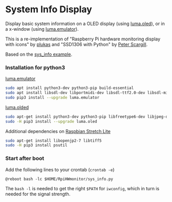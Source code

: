 # System Info Display
Display basic system information on a OLED display (using [luma.oled][]),
or in a x-window (using [luma.emulator][]).

This is a re-implementation of "Raspberry Pi hardware monitoring display with icons"
by [plukas][] and "SSD1306 with Python" by [Peter Scargill][scargill].

Based on the [sys_info example][luma.examples].

[plukas]:  https://www.youtube.com/watch?v=s1hvZ9zpC2o
[SSD1306]: https://github.com/xxlukas42/RPI_SSD1306
[scargill]: https://tech.scargill.net/ssd1306-with-python/
[sys_info]:  https://github.com/rm-hull/luma.examples/blob/master/examples/sys_info.py
[luma.examples]: https://github.com/rm-hull/luma.examples
[sys_info]:  https://github.com/rm-hull/luma.examples/blob/master/examples/sys_info.py
[luma.oled]: https://github.com/rm-hull/luma.oled
[luma.emulator]: https://github.com/rm-hull/luma.emulator


### Installation for python3
[luma.emulator][install.emulator]
```bash
sudo apt install python3-dev python3-pip build-essential
sudo apt install libsdl-dev libportmidi-dev libsdl-ttf2.0-dev libsdl-mixer1.2-dev libsdl-image1.2-dev
sudo pip3 install --upgrade luma.emulator
```

[luma.olded][install.oled]
```bash
sudo apt-get install python3-dev python3-pip libfreetype6-dev libjpeg-dev build-essential
sudo -H pip3 install --upgrade luma.oled
```

Additional dependencies on [Raspbian Stretch Lite][raspbian]
```bash
sudo apt-get install libopenjp2-7 libtiff5
sudo -H pip3 install psutil
```

[install.emulator]: https://luma-oled.readthedocs.io/en/latest/install.html
[install.oled]: https://luma-oled.readthedocs.io/en/latest/install.html
[raspbian]: https://www.raspberrypi.org/downloads/raspbian/

### Start after boot

Add the following lines to your crontab (`crontab -e`)
```
@reboot bash -lc $HOME/RpiHWmonitor/sys_info.py
```
The `bash -l` is needed to get the right `$PATH` for `iwconfig`,
which in turn is needed for the signal strength.

